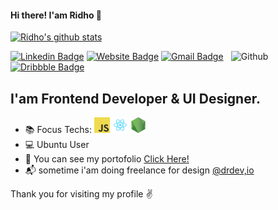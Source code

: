 #### Hi there! I'am Ridho 👋

[![Ridho's github stats](https://github-readme-stats.vercel.app/api?username=ridhomujizat&count_private=true)](https://github.com/ridhomujizat)

<img width="30%" align="right" alt="Github" src="https://media.giphy.com/media/QVreOR83Fgr67g2WFJ/giphy.gif" />

[![Linkedin Badge](https://img.shields.io/badge/-Linkedin-blue?style=flat&logo=Linkedin&logoColor=white&link=https://www.linkedin.com/in/ridhomujizat/)](https://www.linkedin.com/in/ridhomujizat/)
[![Website Badge](https://img.shields.io/badge/-Website-yellow?style=flat&logo=Google-Chrome&logoColor=white&link=https://ridhomujizat.github.io)](https://ridhomujizat.github.io)
[![Gmail Badge](https://img.shields.io/badge/-Mail-c14438?style=flat&logo=Gmail&logoColor=white&link=mailto:ridhomujizat@gmail.com)](mailto:ridhomujizat@gmail.com)
[![Dribbble Badge](https://img.shields.io/badge/-Dribbble-pink?style=flat&logo=dribbble&logoColor=white&link=https://dribbble.com/ridhomujizat)](https://dribbble.com/ridhomujizat)

## I'am Frontend Developer & UI Designer. 

- :books: Focus Techs:  <img height="25" src="https://raw.githubusercontent.com/github/explore/80688e429a7d4ef2fca1e82350fe8e3517d3494d/topics/javascript/javascript.png"> <img height="25" 
src="https://raw.githubusercontent.com/github/explore/80688e429a7d4ef2fca1e82350fe8e3517d3494d/topics/react/react.png"> <img height="25" src="https://raw.githubusercontent.com/github/explore/80688e429a7d4ef2fca1e82350fe8e3517d3494d/topics/nodejs/nodejs.png">
- 💻 Ubuntu User
- 🎲 You can see my portofolio [Click Here!](https://ridhomujizat.github.io) 
- :mailbox_with_mail: sometime i'am doing freelance for design [@drdev,io](https://www.instagram.com/drdev.io/)

Thank you for visiting my profile :v:
